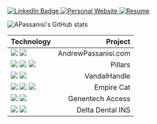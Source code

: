 <div>
    <a href="https://www.linkedin.com/in/andrew-passanisi-b93ab48a/">
    <img src="https://img.shields.io/badge/-APassanisi-blue?logo=linkedin&style=for-the-badge" alt="LinkedIn Badge"/>
  </a>
  <a href="https://www.AndrewPassanisi.com">
    <img src="https://img.shields.io/badge/Me%3A-AndrewPassanisi.com-orange?style=for-the-badge" alt="Personal Website"/>
  </a>
  <a href="https://www.AndrewPassanisi.com/PassanisiAndrewResume.pdf">
    <img src="https://shields.io/badge/Resume-grey?logo=adobeacrobatreader&style=for-the-badge" alt="Resume"/>
  </a>

![APassanisi's GitHub stats](https://github-readme-stats.vercel.app/api?username=apassanisi&hide=contribs,stars&count_private=true&show_icons=true&theme=gruvbox&layout=compact)

| Technology                                                                                                                                                                                                                                             |             Project |
| :----------------------------------------------------------------------------------------------------------------------------------------------------------------------------------------------------------------------------------------------------- | ------------------: |
| <img src="https://shields.io/badge/Vue3-gray?logo=vue.js&style=flat-square"/> <img src="https://shields.io/badge/TypeScript-gray?logo=typescript&style=flat-square"/>                                                                                  | AndrewPassanisi.com |
| <img src="https://shields.io/badge/React-gray?logo=react&style=flat-square"/> <img src="https://shields.io/badge/Vue3-gray?logo=vue.js&style=flat-square"/> <img src="https://shields.io/badge/TypeScript-gray?logo=typescript&style=flat-square"/>    |             Pillars |
| <img src="https://shields.io/badge/Node.js-gray?logo=node.js&style=flat-square" /> <img src="https://shields.io/badge/NPM-gray?logo=npm&style=flat-square"/>                                                                                           |        VandalHandle |
| <img src="https://shields.io/badge/Vue2-gray?logo=vue.js&style=flat-square"/> <img src="https://shields.io/badge/AmazonAWS-gray?logo=amazonaws&style=flat-square"/> <img src="https://shields.io/badge/Node.js-gray?logo=node.js&style=flat-square" /> |          Empire Cat |
| <img src="https://shields.io/badge/HTML5-gray?logo=html5&style=flat-square"/> <img src="https://shields.io/badge/SCSS-gray?logo=sass&style=flat-square"/>                                                                                              |    Genentech Access |
| <img src="https://shields.io/badge/HTML5-gray?logo=html5&style=flat-square"/> <img src="https://shields.io/badge/SCSS-gray?logo=sass&style=flat-square"/>                                                                                              |    Delta Dental INS |

</div>
